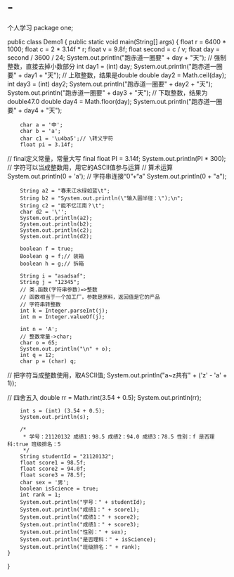 # -
个人学习
package one;

public class Demo1 {
	public static void main(String[] args) {
		float r = 6400 * 1000;
		float c = 2 * 3.14f * r;
		float v = 9.8f;
		float second = c / v;
		float day = second / 3600 / 24;
		System.out.println("跑赤道一圈要" + day + "天");
//        强制整数，直接去掉小数部分
		int day1 = (int) day;
		System.out.println("跑赤道一圈要" + day1 + "天");
//		上取整数，结果是double
		double day2 = Math.ceil(day);
		int day3 = (int) day2;
		System.out.println("跑赤道一圈要" + day2 + "天");
		System.out.println("跑赤道一圈要" + day3 + "天");
//		下取整数，结果为double47.0
		double day4 = Math.floor(day);
		System.out.println("跑赤道一圈要" + day4 + "天");

		char a = '中';
		char b = 'a';
		char c1 = '\u4ba5';// \转义字符
		float pi = 3.14f;
//		final定义常量，常量大写
		final float PI = 3.14f;
		System.out.println(PI * 300);
//		字符可以当成整数用，用它的ASCII值参与运算
//		算术运算
		System.out.println(0 + 'a');
//		字符串连接“0”+“a”
		System.out.println(0 + "a");

		String a2 = "春来江水绿如蓝\t";
		String b2 = "System.out.println(\"输入圆半径：\");\n";
		String c2 = "能不忆江南？\t";
		char d2 = '\'';
		System.out.println(a2);
		System.out.println(b2);
		System.out.println(c2);
		System.out.println(d2);

		boolean f = true;
		Boolean g = f;// 装箱
		boolean h = g;// 拆箱

		String i = "asadsaf";
		String j = "12345";
		// 类.函数(字符串参数)=>整数
		// 函数相当于一个加工厂，参数是原料，返回值是它的产品
		// 字符串转整数
		int k = Integer.parseInt(j);
		int m = Integer.valueOf(j);

		int n = 'A';
		// 整数常量->char;
		char o = 65;
		System.out.println("\n" + o);
		int q = 12;
		char p = (char) q;
//		把字符当成整数使用，取ASCII值;
		System.out.println("a~z共有" + ('z' - 'a' + 1));

//		四舍五入
		double rr = Math.rint(3.54 + 0.5);
		System.out.println(rr);

		int s = (int) (3.54 + 0.5);
		System.out.println(s);

		/*
		 * 学号：21120132 成绩1：98.5 成绩2：94.0 成绩3：78.5 性别：f 是否理科:true 班级排名：5
		 */
		String studentId = "21120132";
		float score1 = 98.5f;
		float score2 = 94.0f;
		float score3 = 78.5f;
		char sex = '男';
		boolean isScience = true;
		int rank = 1;
		System.out.println("学号：" + studentId);
		System.out.println("成绩1：" + score1);
		System.out.println("成绩1：" + score2);
		System.out.println("成绩1：" + score3);
		System.out.println("性别：" + sex);
		System.out.println("是否理科：" + isScience);
		System.out.println("班级排名：" + rank);
	}

}
